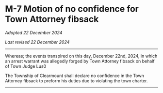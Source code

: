 # M-7 Motion of no confidence for Town Attorney fibsack

*Adopted 22 December 2024*

*Last revised 22 December 2024*

---

Whereas; the events transpired on this day, December 22nd, 2024, in which an arrest warrant was allegedly forged by Town Attorney fibsack on behalf of Town Judge Lus0

The Township of Clearmount shall declare no confidence in the Town Attorney fibsack to preform his duties due to violating the town charter.

---
